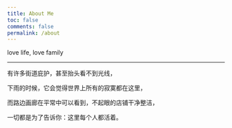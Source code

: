 ```yaml
---
title: About Me
toc: false
comments: false
permalink: /about
---
```

love life, love family



***

有许多街道庇护，甚至抬头看不到光线，

下雨的时候，它会觉得世界上所有的寂寞都在这里，

而路边画廊在平常中可以看到，不起眼的店铺干净整洁，

一切都是为了告诉你：这里每个人都活着。